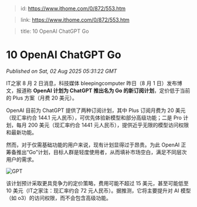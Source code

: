 > id: https://www.ithome.com/0/872/553.htm

> link: https://www.ithome.com/0/872/553.htm

> title: 10 OpenAI ChatGPT Go

# 10 OpenAI ChatGPT Go
_Published on Sat, 02 Aug 2025 05:31:22 GMT_

IT之家 8 月 2 日消息，科技媒体 bleepingcomputer 昨日（8 月 1 日）发布博文，报道称 **OpenAI 计划为 ChatGPT 推出名为 Go 的新订阅计划**，定价低于当前的 Plus 方案（月费 20 美元）。

OpenAI 目前为 ChatGPT 提供了两种订阅计划，其中 Plus 订阅月费为 20 美元（现汇率约合 144.1 元人民币），可优先体验新模型和部分高级功能；二是 Pro 计划，每月 200 美元（现汇率约合 1441 元人民币），提供近乎无限的模型访问权限和最新功能。

然而，对于仅需基础功能的用户来说，现有计划显得过于昂贵。为此 OpenAI 正筹备推出“Go”计划，目标人群是轻度使用者，从而填补市场空白，满足不同层次用户的需求。

![GPT](https://img.ithome.com/newsuploadfiles/2025/8/98ebc8fa-56dc-4da7-8aa6-90cbaf38f204.jpg?x-bce-process=image/format,f_auto)

该计划预计采取更具竞争力的定价策略，费用可能不超过 15 美元，甚至可能低至 10 美元（IT之家注：现汇率约合 72 元人民币）。据推测，它将主要提升对 AI 模型（如 o3）的访问权限，而不会包含高级功能。
